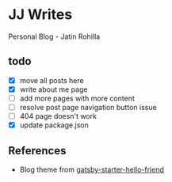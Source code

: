 # JJ Writes

Personal Blog - Jatin Rohilla

## todo

- [x] move all posts here
- [X] write about me page
- [ ] add more pages with more content
- [ ] resolve post page navigation button issue
- [ ] 404 page doesn't work
- [X] update package.json

## References

- Blog theme from [gatsby-starter-hello-friend](https://github.com/panr/gatsby-starter-hello-friend)
